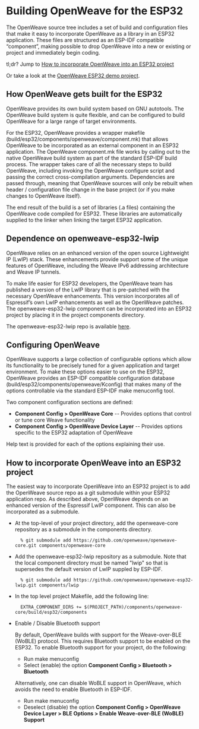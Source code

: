 # Building OpenWeave for the ESP32

The OpenWeave source tree includes a set of build and configuration files that make it easy to incorporate OpenWeave as a library in an ESP32 application.  These files are structured as an ESP-IDF compatible “component”, making possible to drop OpenWeave into a new or existing or project and immediately begin coding.

tl;dr? Jump to [How to incorporate OpenWeave into an ESP32 project](#how-to-incorporate-openweave-into-an-esp32-project)

Or take a look at the [OpenWeave ESP32 demo project](https://github.com/openweave/openweave-esp32-lwip).

## How OpenWeave gets built for the ESP32

OpenWeave provides its own build system based on GNU autotools.  The OpenWeave build system is quite flexible, and can be configured to build OpenWeave for a large range of target environments.

For the ESP32, OpenWeave provides a wrapper makefile (build/esp32/components/openweave/component.mk) that allows OpenWeave to be incorporated as an external component in an ESP32 application.  The OpenWeave component.mk file works by calling out to the native OpenWeave build system as part of the standard ESP-IDF build process.  The wrapper takes care of all the necessary steps to build OpenWeave, including invoking the OpenWeave configure script and passing the correct cross-compilation arguments.  Dependencies are passed through, meaning that OpenWeave sources will only  be rebuilt when header / configuration file change in the base project (or if you make changes to OpenWeave itself).

The end result of the build is a set of libraries (.a files) containing the OpenWeave code compiled for ESP32. These libraries are automatically supplied to the linker when linking the target ESP32 application.

## Dependence on openweave-esp32-lwip

OpenWeave relies on an enhanced version of the open source Lightweight IP (LwIP) stack.  These enhancements provide support some of the unique features of OpenWeave, including the Weave IPv6 addressing architecture and Weave IP tunnels.

To make life easier for ESP32 developers, the OpenWeave team has published a version of the LwIP library that is pre-patched with the necessary OpenWeave enhancements.  This version incorporates all of Espressif’s own LwIP enhancements as well as the OpenWeave patches.  The openweave-esp32-lwip component can be incorporated into an ESP32 project by placing it in the project components directory.  

The openweave-esp32-lwip repo is available [here](https://github.com/openweave/openweave-esp32-lwip).

## Configuring OpenWeave

OpenWeave supports a large collection of configurable options which allow its functionality to be precisely tuned for a given application and target environment.  To make these options easier to use on the ESP32, OpenWeave provides an ESP-IDF compatible configuration database (build/esp32/components/openweave/Kconfig) that makes many of the options controllable via the standard ESP-IDF make menuconfig tool.

Two component configuration sections are defined:

  * __Component Config > OpenWeave Core__ -- Provides options that control or tune core Weave functionality
  * __Component Config > OpenWeave Device Layer__ -- Provides options specific to the ESP32 adaptation of OpenWeave

Help text is provided for each of the options explaining their use.

## How to incorporate OpenWeave into an ESP32 project

The easiest way to incorporate OpenWeave into an ESP32 project is to add the OpenWeave source repo as a git submodule within your ESP32 application repo.  As described above, OpenWeave depends on an enhanced version of the Espressif LwIP component.  This can also be incorporated as a submodule.

* At the top-level of your project directory, add the openweave-core repository as a submodule in the components directory.

        % git submodule add https://github.com/openweave/openweave-core.git components/openweave-core


* Add the openweave-esp32-lwip repository as a submodule.  Note that the local component directory must be named "lwip" so that is supersedes the default version of LwIP suppled by ESP-IDF.  

        % git submodule add https://github.com/openweave/openweave-esp32-lwip.git components/lwip


* In the top level project Makefile, add the following line:

        EXTRA_COMPONENT_DIRS += $(PROJECT_PATH)/components/openweave-core/build/esp32/components


* Enable / Disable Bluetooth support

   By default, OpenWeave builds with support for the Weave-over-BLE (WoBLE) protocol.  This requires Bluetooth support to be enabled on the ESP32.  To enable Bluetooth support for your project, do the following:

  * Run make menuconfig
  * Select (enable) the option __Component Config > Bluetooth > Bluetooth__

   Alternatively, one can disable WoBLE support in OpenWeave, which avoids the need to enable Bluetooth in ESP-IDF.

  * Run make menuconfig
  * Deselect (disable) the option __Component Config >  OpenWeave Device Layer > BLE Options > Enable Weave-over-BLE (WoBLE) Support__


